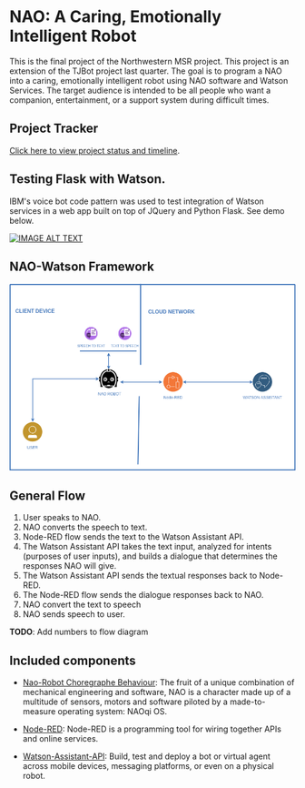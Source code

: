 # NAO: A Caring, Emotionally Intelligent Robot

This is the final project of the Northwestern MSR project. This project is an extension of the TJBot project last quarter. The goal is to program a NAO into a caring, emotionally intelligent robot using NAO software and Watson Services. The target audience is intended to be all people who want a companion, entertainment, or a support system during difficult times.

## Project Tracker

 [Click here to view project status and timeline](https://docs.google.com/spreadsheets/d/1U-bm2-uXRQx1xlUcq1asHpyyIms6dJSCPX-FGHYObo8/edit#gid=1161341563). 

 ## Testing Flask with Watson. 

 IBM's voice bot code pattern was used to test integration of Watson services in a web app built on top of JQuery and Python Flask. See demo below. 

 [![IMAGE ALT TEXT](http://img.youtube.com/vi/enxMyH2EoZw/0.jpg)](http://www.youtube.com/watch?v=enxMyH2EoZw "Flask Watson Testing")

 ## NAO-Watson Framework

 ![](images/NAO_Watson_Architecture.png)

 ## General Flow

1. User speaks to NAO.
2. NAO converts the speech to text.
3. Node-RED flow sends the text to the Watson Assistant API. 
4. The Watson Assistant API takes the text input, analyzed for intents (purposes of user inputs), and builds a dialogue that determines the responses NAO will give.
5. The Watson Assistant API sends the textual responses back to Node-RED.
5. The Node-RED flow sends the dialogue responses back to NAO.
6. NAO convert the text to speech
7. NAO sends speech to user. 

**TODO**: Add numbers to flow diagram

## Included components

* [Nao-Robot Choregraphe Behaviour](http://doc.aldebaran.com/2-1/): The fruit of a unique combination of mechanical engineering and software, NAO is a character made up of a multitude of sensors, motors and software piloted by a made-to-measure operating system: NAOqi OS.

* [Node-RED](https://console.bluemix.net/catalog/starters/node-red-starter): Node-RED is a programming tool for wiring together APIs and online services.

* [Watson-Assistant-API](https://cloud.ibm.com/apidocs/assistant?code=python#get-response-to-user-input): Build, test and deploy a bot or virtual agent across mobile devices, messaging platforms, or even on a physical robot.





